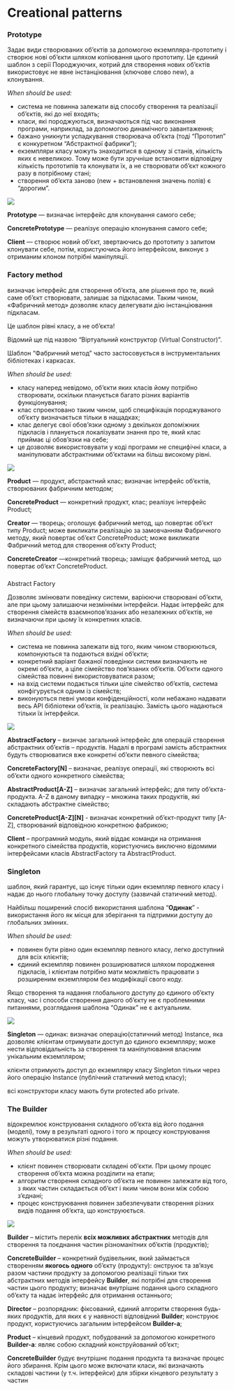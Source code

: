 # Creational patterns

### Prototype

Задає види створюваних об’єктів за допомогою екземпляра-прототипу і створює нові об’єкти шляхом копіювання цього прототипу. Це єдиний шаблон з серії Породжуючих, котрий для створення нових об’єктів використовує не явне інстанціювання \(ключове слово new\), а клонування.

_When should be used:_ 

*  система не повинна залежати від способу створення та реалізації об’єктів, які до неї входять;
* класи, які породжуються, визначаються під час виконання програми, наприклад, за допомогою динамічного завантаження;
* бажано уникнути успадкування створювача об’єкта \(тоді “Прототип” є конкуретном “Абстрактної фабрики”\);
* екземпляри класу можуть знаходитися в одному зі станів, кількість яких є невеликою. Тому може бути зручніше встановити відповідну кількість прототипів та клонувати їх, а не створювати об’єкт кожного разу в потрібному стані; 
* створення об’єкта заново \(new + встановлення значень полів\) є “дорогим”.

![](../../../.gitbook/assets/image%20%28111%29.png)

  
**Prototype** — визначає інтерфейс для клонування самого себе;

**ConcretePrototype** — реалізує операцію клонування самого себе;

**Client** — створює новий об’єкт, звертаючись до прототипу з запитом клонувати себе, потім, користуючись його інтерфейсом, виконує з отриманим клоном потрібні маніпуляції.

### **Factory method**

визначає інтерфейс для створення об’єкта, але рішення про те, який саме об’єкт створювати, залишає за підкласами. Таким чином, «Фабричний метод» дозволяє класу делегувати дію інстанціювання підкласам.

Це шаблон рівні класу, а не об’єкта!

Відомий ще під назвою “Віртуальний конструктор \(Virtual Constructor\)”.

Шаблон “Фабричний метод” часто застосовується в інструментальних бібліотеках і каркасах.

_When should be used:_ 

* класу наперед невідомо, об’єкти яких класів йому потрібно створювати, оскільки планується багато різних варіантів функціонування;
* клас спроектовано таким чином, щоб специфікація породжуваного об’єкту визначається тільки в нащадках;
* клас делегує свої обов’язки одному з декількох допоміжних підкласів і планується локалізувати знання про те, який клас приймає ці обов’язки на себе; 
* це дозволяє використовувати у коді програми не специфічні класи, а маніпулювати абстрактними об’єктами на більш високому рівні.

![](../../../.gitbook/assets/image%20%283%29.png)

**Product** — продукт, абстрактний клас; визначає інтерфейс об’єктів, створюваних фабричним методом;

**ConcreteProduct** — конкретний продукт, клас; реалізує інтерфейс Product;

**Creator** — творець; оголошує фабричний метод, що повертає об’єкт типу Product; може викликати реалізацію за замовчанням Фабричного методу, який повертає об’єкт ConcreteProduct; може викликати Фабричний метод для створення об’єкту Product;

**ConcreteCreator** —конкретний творець; заміщує фабричний метод, що повертає об’єкт ConcreteProduct.

### Abstract Factory

Дозволяє змінювати поведінку системи, варіюючи створювані об’єкти, але при цьому залишаючи незмінніми інтерфейси. Надає інтерфейс для створення сімейств взаємнопов’язаних або незалежних об’єктів, не визначаючи при цьому їх конкретних класів.

_When should be used:_ 

*  система не повинна залежати від того, яким чином створюються, компонуються та подаються вхідні об’єкти;
* конкретний варіант бажаної поведінки системи визначають не окремі об’єкти, а ціле сімейство пов’язаних об’єктів. Об’єкти одного сімейства повинні використовуватися разом;
* на вхід системи подається тільки ціле сімейство об’єктів, система конфігурується одним із сімейств;
* виконуються певні умови конфіденційності, коли небажано надавати весь API бібліотеки об’єктів, їх реалізацію. Замість цього надаються тільки їх інтерфейси.

![](../../../.gitbook/assets/image%20%28106%29.png)

**AbstractFactory** – визнчає загальний інтерфейс для операцій створення абстрактних об’єктів – продуктів. Надалі в програмі замість абстрактних будуть створюватися вже конкретні об’єкти певного сімейства;

**ConcreteFactory\[N\]** – визначає, реалізує операції, які створюють всі об’єкти одного конкретного сімейства;

**AbstractProduct\[A-Z\]** – визначає загальний інтерфейс; для типу об’єкта-продукта. A-Z в даному випадку – множина таких продуктів, які складають абстрактне сімейство;

**ConcreteProduct\[A-Z\]\[N\]** - визначає конкретний об’єкт-продукт типу \[A-Z\], створюваний відповідною конкретною фабрикою; 

**Client** – програмний модуль, який віддає команди на отримання конкретного сімейства продуктів, користуючись виключно відомими інтерфейсами класів  AbstractFactory та AbstractProduct.

### **Singleton**

шаблон, який гарантує, що існує тільки один екземпляр певного класу і надає до нього глобальну точку доступу \(зазвичай статичний метод\).

Найбільш поширений спосіб використання шаблона “**Одинак**” - використання його як місця для зберігання та підтримки доступу до глобальних змінних.

_When should be used:_ 

* повинен бути рівно один екземпляр певного класу, легко доступний для всіх клієнтів;
* єдиний екземпляр повинен розширюватися шляхом породження підкласів, і клієнтам потрібно мати можливість працювати з розширеним екземпляром без модифікації свого коду.

Якщо створення та надання глобального доступу до єдиного об’єкту класу, час і способи створення даного об’єкту не є проблемними питаннями, розглядання шаблона “Одинак” не є актуальним.

![](../../../.gitbook/assets/image%20%2822%29.png)

**Singleton** — одинак:  визначає операцію\(статичний метод\) Instance, яка дозволяє клієнтам отримувати доступ до єдиного екземпляру; може нести відповідальність за створення та маніпулювання власним унікальним екземпляром;

клієнти отримують доступ до екземпляру класу Singleton тільки через його операцію Instance \(публічний статичний метод класу\); 

всі конструктори класу мають бути protected або private.

### The Builder

відокремлює конструювання складного об’єкта від його подання \(моделі\), тому в результаті одного і того ж процесу конструювання можуть утворюватися різні подання.

_When should be used:_ 

* клієнт повинен створювати складені об’єкти. При цьому процес створення об’єкта можна розділити на етапи;
* алгоритм створення складного об’єкта не повинен залежати від того, з яких частин  складається об’єкт і яким чином вони між собою з’єднані; 
* процес конструювання повинен забезпечувати створення різних видів подання об’єкта, що конструюється.

![](../../../.gitbook/assets/image%20%2851%29.png)

**Builder** – містить перелік **всіх можливих абстрактних** методів  для створення та поєднання частин різноманітних об’єктів \(продуктів\);

**ConcreteBuilder** – конкретний будівельник, який займається створенням **якогось одного** об’єкту \(продукту\):  онструює та зв’язує разом частини продукту за допомогою реалізації тільки тих абстрактних методів інтерфейсу **Builder**, які потрібні для створення частин цього продукту; визначає внутрішнє подання цього складного об’єкту та надає інтерфейс для отримання останнього;

**Director** – розпорядник: фіксований, єдиний алгоритм створення будь-яких продуктів, для яких є у наявності відповідний **Builder**; конструює продукт, користуючись загальним інтерфейсом **Builder-а**;

**Product** – кінцевий продукт, побудований за допомогою конкретного **Builder-а**: являє собою складний конструйований об’єкт; 

**ConcreteBuilder** будує внутрішнє подання продукта та визначає процес його збирання. Крім цього може включати класи, які визначають складові частини \(у т.ч. інтерфейси\) для збірки кінцевого результату з частин


